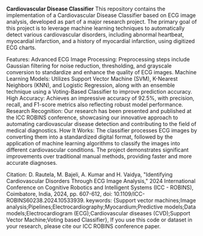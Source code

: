 **Cardiovascular Disease Classifier**
This repository contains the implementation of a Cardiovascular Disease Classifier based on ECG image analysis, developed as part of a major research project. The primary goal of this project is to leverage machine learning techniques to automatically detect various cardiovascular disorders, including abnormal heartbeat, myocardial infarction, and a history of myocardial infarction, using digitized ECG charts.

Features:
Advanced ECG Image Processing: Preprocessing steps include Gaussian filtering for noise reduction, thresholding, and grayscale conversion to standardize and enhance the quality of ECG images.
Machine Learning Models: Utilizes Support Vector Machine (SVM), K-Nearest Neighbors (KNN), and Logistic Regression, along with an ensemble technique using a Voting-Based Classifier to improve prediction accuracy.
High Accuracy: Achieves an impressive accuracy of 92.5%, with precision, recall, and F1-score metrics also reflecting robust model performance.
Research Recognition: Our research has been presented and published at the ICC ROBINS conference, showcasing our innovative approach to automating cardiovascular disease detection and contributing to the field of medical diagnostics.
How It Works:
The classifier processes ECG images by converting them into a standardized digital format, followed by the application of machine learning algorithms to classify the images into different cardiovascular conditions. The project demonstrates significant improvements over traditional manual methods, providing faster and more accurate diagnoses.

Citation:
D. Rautela, M. Bajeli, A. Kumar and H. Vaidya, "Identifying Cardiovascular Disorders Through ECG Image Analysis," 2024 International Conference on Cognitive Robotics and Intelligent Systems (ICC - ROBINS), Coimbatore, India, 2024, pp. 607-612, doi: 10.1109/ICC-ROBINS60238.2024.10533939.
keywords: {Support vector machines;Image analysis;Pipelines;Electrocardiography;Myocardium;Predictive models;Data models;Electrocardiogram (ECG);Cardiovascular diseases (CVD);Support Vector Machine;Voting based Classifier},
If you use this code or dataset in your research, please cite our ICC ROBINS conference paper.
